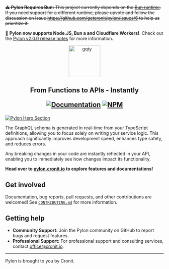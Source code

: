 ~~:warning: **Pylon Requires Bun:** This project currently depends on the [Bun runtime](https://bun.sh). If you need support for a different runtime, please upvote and follow the discussion on Issue https://github.com/getcronit/pylon/issues/6 to help us prioritize it.~~

:rocket: **Pylon now supports Node.JS, Bun a and Cloudflare Workers!**. Check out the [Pylon v2.0.0 release notes](https://pylon.cronit.io/docs/release-notes/v2.0) for more information.

<p align="center">
  <a href="https://pylon.cronit.io">
    <img src="https://github.com/getcronit/pylon/assets/52858351/ec8aa54e-6b24-45cb-82a1-03b9c8b8f45f" height="100" alt="gqty" />
  </a>
</p>

<h2 align="center">
  From Functions to APIs - Instantly

[![Documentation](https://img.shields.io/badge/documentation-documentation?color=C00B84)](https://pylon.cronit.io)
[![NPM](https://img.shields.io/npm/v/%40getcronit%2Fpylon)](https://www.npmjs.com/package/@getcronit/pylon)

</h2>

[![Pylon Hero Section](https://github.com/user-attachments/assets/c715b5f8-58ac-4967-801a-77a8cd843813)](https://pylon.cronit.io)

The GraphQL schema is generated in real-time from your TypeScript definitions,
allowing you to focus solely on writing your service logic.
This approach significantly improves development speed, enhances type safety, and reduces errors.

Any breaking changes in your code are instantly reflected in your API,
enabling you to immediately see how changes impact its functionality.

**Head over to [pylon.cronit.io](https://pylon.cronit.io) to explore features and
documentations!**

## Get involved

Documentation, bug reports, pull requests, and other contributions are welcomed!
See [`CONTRIBUTING.md`](CONTRIBUTING.md) for more information.

## Getting help

- **Community Support:** Join the Pylon community on GitHub to report bugs and request features.
- **Professional Support:** For professional support and consulting services, contact [office@cronit.io](mailto:office@cronit.io).

---

Pylon is brought to you by Cronit.
